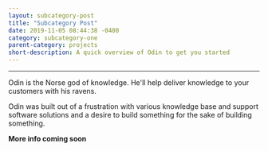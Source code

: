 ```yaml
---
layout: subcategory-post
title: "Subcategory Post"
date: 2019-11-05 08:44:38 -0400
category: subcategory-one
parent-category: projects
short-description: A quick overview of Odin to get you started
---
```


-----

Odin is the Norse god of knowledge. He'll help deliver knowledge to your customers with his ravens.

Odin was built out of a frustration with various knowledge base and support software solutions and a desire to build something for the sake of building something.

**More info coming soon**
